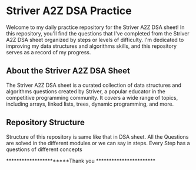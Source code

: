 
 # Striver A2Z DSA Practice

Welcome to my daily practice repository for the Striver A2Z DSA sheet! In this repository, you'll find the questions that I've completed from the Striver A2Z DSA sheet organized by steps or levels of difficulty. I'm dedicated to improving my data structures and algorithms skills, and this repository serves as a record of my progress.

## About the Striver A2Z DSA Sheet

The Striver A2Z DSA sheet is a curated collection of data structures and algorithms questions created by Striver, a popular educator in the competitive programming community. It covers a wide range of topics, including arrays, linked lists, trees, dynamic programming, and more.

## Repository Structure 
Structure of this repository is same like that in DSA sheet. All the Questions are solved in the different modules or we can say in steps.
Every Step has a questions of different concepts

***********************Thank you ***********************